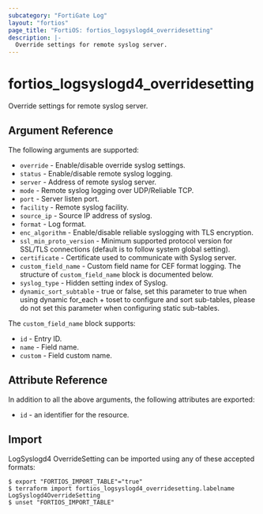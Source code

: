 ```yaml
---
subcategory: "FortiGate Log"
layout: "fortios"
page_title: "FortiOS: fortios_logsyslogd4_overridesetting"
description: |-
  Override settings for remote syslog server.
---
```


# fortios_logsyslogd4_overridesetting
Override settings for remote syslog server.

## Argument Reference


The following arguments are supported:

* `override` - Enable/disable override syslog settings.
* `status` - Enable/disable remote syslog logging.
* `server` - Address of remote syslog server.
* `mode` - Remote syslog logging over UDP/Reliable TCP.
* `port` - Server listen port.
* `facility` - Remote syslog facility.
* `source_ip` - Source IP address of syslog.
* `format` - Log format.
* `enc_algorithm` - Enable/disable reliable syslogging with TLS encryption.
* `ssl_min_proto_version` - Minimum supported protocol version for SSL/TLS connections (default is to follow system global setting).
* `certificate` - Certificate used to communicate with Syslog server.
* `custom_field_name` - Custom field name for CEF format logging. The structure of `custom_field_name` block is documented below.
* `syslog_type` - Hidden setting index of Syslog.
* `dynamic_sort_subtable` - true or false, set this parameter to true when using dynamic for_each + toset to configure and sort sub-tables, please do not set this parameter when configuring static sub-tables.

The `custom_field_name` block supports:

* `id` - Entry ID.
* `name` - Field name.
* `custom` - Field custom name.


## Attribute Reference

In addition to all the above arguments, the following attributes are exported:
* `id` - an identifier for the resource.

## Import

LogSyslogd4 OverrideSetting can be imported using any of these accepted formats:
```
$ export "FORTIOS_IMPORT_TABLE"="true"
$ terraform import fortios_logsyslogd4_overridesetting.labelname LogSyslogd4OverrideSetting
$ unset "FORTIOS_IMPORT_TABLE"
```
